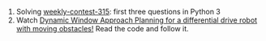 1. Solving [weekly-contest-315](https://leetcode.com/contest/weekly-contest-315/): first three questions in Python 3
2. Watch [Dynamic Window Approach Planning for a differential drive robot with moving obstacles!](https://youtu.be/Mdg9ElewwA0) Read the code and follow it.
